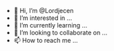 - 👋 Hi, I’m @Lordjecen
- 👀 I’m interested in ...
- 🌱 I’m currently learning ...
- 💞️ I’m looking to collaborate on ...
- 📫 How to reach me ...

<!---
Lordjecen/Lordjecen is a ✨ special ✨ repository because its `README.md` (this file) appears on your GitHub profile.
You can click the Preview link to take a look at your changes.
--->
